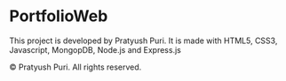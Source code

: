 # PortfolioWeb
 
This project is developed by Pratyush Puri.
It is made with HTML5, CSS3, Javascript, MongopDB, Node.js and Express.js

© Pratyush Puri. All rights reserved.
